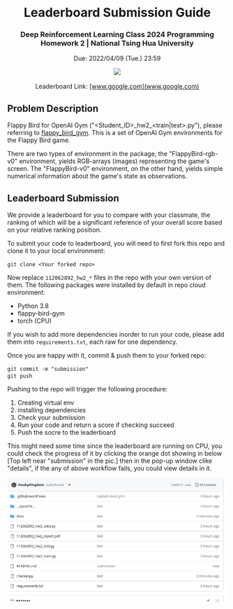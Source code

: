 <br />
<div align="center" id="readme-top">
  
  <h1 align="center">Leaderboard Submission Guide</h1>
  <h3 align="center">Deep Reinforcement Learning Class 2024 Programming Homework 2 | National Tsing Hua University</h3>

Due: 2022/04/09 (Tue.) 23:59

  <p align="center" >



<img src="https://raw.githubusercontent.com/Talendar/flappy-bird-gym/main/imgs/blue_bird_playing.gif" height=450>

Leaderboard Link: [www.google.com](www.google.com)

</div>



## Problem Description

Flappy Bird for OpenAI Gym ("<Student_ID>\_hw2_<train|test>.py"), please referring to [flappy_bird_gym](https://github.com/Talendar/flappy-bird-gym). This is a set of OpenAI Gym environments for the Flappy Bird game.

There are two types of environment in the package, the "FlappyBird-rgb-v0" environment, yields RGB-arrays (images) representing the game's screen. The "FlappyBird-v0" environment, on the other hand, yields simple numerical information about the game's state as observations. 

## Leaderboard Submission

We provide a leaderboard for you to compare with your classmate, the ranking of which will be a significant reference of your overall score based on your relative ranking position.  

To submit your code to leaderboard, you will need to first fork this repo and clone it to your local environment:

```
git clone <Your forked repo>
```

Now replace `112062892_hw2_*` files in the repo with your own version of them. The following packages were installed by default in repo cloud environment:

- Python 3.8
- flappy-bird-gym 
- torch (CPU)

If you wish to add more dependencies inorder to run your code, please add them into `requirements.txt`, each raw for one dependency.

Once you are happy with it, commit & push them to your forked repo:

```
git commit -m "submission"
git push
```

Pushing to the repo will trigger the following procedure:

1. Creating virtual env
2. installing dependencies
3. Check your submission
4. Run your code and return a score if checking succeed
5. Push the socre to the leaderboard

This might need some time since the leaderboard are running on CPU, you could check the progress of it by clicking the orange dot showing in below [Top left near "submission" in the pic.] then in the pop-up window clike "details", if the any of above workflow fails, you could view details in it.

<img src="docs/example.png">